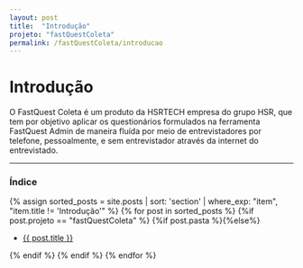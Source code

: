```yaml
---
layout: post
title:  "Introdução"
projeto: "fastQuestColeta"
permalink: /fastQuestColeta/introducao
---	
```

# Introdução

O FastQuest Coleta é um produto da HSRTECH empresa do grupo HSR, que tem por objetivo aplicar os questionários formulados na ferramenta FastQuest Admin de maneira fluída por meio de entrevistadores por telefone, pessoalmente, e sem entrevistador através da internet do entrevistado.

---

### Índice

<div>    
    {% assign sorted_posts = site.posts | sort: 'section' | where_exp: "item", "item.title != 'Introdução'" %}
    {% for post in sorted_posts %}
        {%if post.projeto == "fastQuestColeta" %}            
            {%if post.pasta %}{%else%}
                    <ul>
                        <li>
                            <a href="{{ site.baseurl}}{{ post.url}}">{{ post.title }}</a>  
                        </li>
                    </ul>
            {% endif %}
        {% endif %}
    {% endfor %}    
</div>   